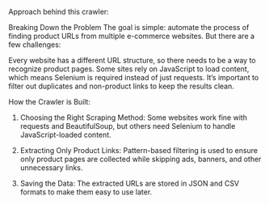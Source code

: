 Approach behind this crawler:

Breaking Down the Problem
The goal is simple: automate the process of finding product URLs from multiple e-commerce websites. But there are a few challenges:

Every website has a different URL structure, so there needs to be a way to recognize product pages.
Some sites rely on JavaScript to load content, which means Selenium is required instead of just requests.
It’s important to filter out duplicates and non-product links to keep the results clean.

How the Crawler is Built:

1) Choosing the Right Scraping Method:
Some websites work fine with requests and BeautifulSoup, but others need Selenium to handle JavaScript-loaded content.

2) Extracting Only Product Links:
Pattern-based filtering is used to ensure only product pages are collected while skipping ads, banners, and other unnecessary links.

3) Saving the Data:
The extracted URLs are stored in JSON and CSV formats to make them easy to use later.
